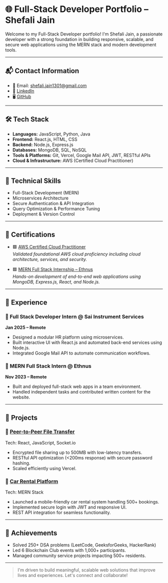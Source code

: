 # 🌐 Full-Stack Developer Portfolio – Shefali Jain

Welcome to my Full-Stack Developer portfolio! I'm Shefali Jain, a passionate developer with a strong foundation in building responsive, scalable, and secure web applications using the MERN stack and modern development tools.

---

## 📬 Contact Information

- 📧 Email: [shefali.jain1301@gmail.com](mailto:shefali.jain1301@gmail.com)  
- 💼 [LinkedIn](https://www.linkedin.com/in/shefali-jain-2a8157221/)  
- 🖥️ [GitHub](https://github.com/shefalijain1311)

---

## 🛠️ Tech Stack

- **Languages:** JavaScript, Python, Java  
- **Frontend:** React.js, HTML, CSS  
- **Backend:** Node.js, Express.js  
- **Databases:** MongoDB, SQL, NoSQL  
- **Tools & Platforms:** Git, Vercel, Google Mail API, JWT, RESTful APIs  
- **Cloud & Infrastructure:** AWS (Certified Cloud Practitioner)

---

## 🧠 Technical Skills

- Full-Stack Development (MERN)
- Microservices Architecture
- Secure Authentication & API Integration
- Query Optimization & Performance Tuning
- Deployment & Version Control

---

## 📜 Certifications

- 🟩 [AWS Certified Cloud Practitioner](https://drive.google.com/file/d/1ENKkhIrx3APXWe43YWsnhGyjOBMuF0fz/view?usp=drive_link)  
  *Validated foundational AWS cloud proficiency including cloud architecture, services, and security.*

- 🟦 [MERN Full Stack Internship – Ethnus](https://drive.google.com/file/d/18Qvo-T7CCH60XX7DruAIwB4Yg9Vtyft_/view?usp=drive_link)  
  *Hands-on development of end-to-end web applications using MongoDB, Express.js, React, and Node.js.*

---

## 🧳 Experience

### 🔹 Full Stack Developer Intern @ Sai Instrument Services  
**Jan 2025 – Remote**  
- Designed a modular HR platform using microservices.
- Built interactive UI with React.js and automated back-end services using Node.js.
- Integrated Google Mail API to automate communication workflows.

### 🔹 MERN Full Stack Intern @ Ethnus  
**Nov 2023 – Remote**  
- Built and deployed full-stack web apps in a team environment.
- Handled independent tasks and contributed written content for the website.

---

## 🚀 Projects

### 🔐 [Peer-to-Peer File Transfer](https://drive.google.com/file/d/18Qvo-T7CCH60XX7DruAIwB4Yg9Vtyft_/view?usp=drive_link)  
Tech: React, JavaScript, Socket.io  
- Encrypted file sharing up to 500MB with low-latency transfers.  
- RESTful API optimization (<200ms response) with secure password hashing.  
- Scaled efficiently using Vercel.

### 🚗 [Car Rental Platform](https://project-car-rental-frontend.vercel.app/login)  
Tech: MERN Stack  
- Launched a mobile-friendly car rental system handling 500+ bookings.  
- Implemented secure login with JWT and responsive UI.  
- REST API integration for seamless functionality.

---

## 🏅 Achievements

- Solved 250+ DSA problems (LeetCode, GeeksforGeeks, HackerRank)
- Led 6 Blockchain Club events with 1,000+ participants.
- Managed community service projects impacting 500+ residents.

---

> I'm driven to build meaningful, scalable web solutions that improve lives and experiences. Let's connect and collaborate!
